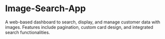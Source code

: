 # Image-Search-App
A web-based dashboard to search, display, and manage customer data with images. Features include pagination, custom card design, and integrated search functionalities.
